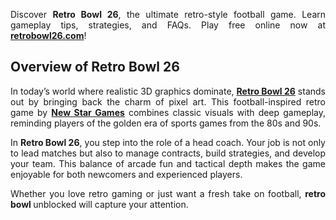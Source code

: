 <p style="text-align: justify;"><span>Discover </span><strong>Retro Bowl 26</strong><span>, the ultimate retro-style football game. Learn gameplay tips, strategies, and FAQs. Play free online now at </span><a href="http://retrobowl26.com" target="_blank"><strong>retrobowl26.com</strong></a><span>!</span></p>
<h2 style="text-align: justify;"><strong>Overview of Retro Bowl 26</strong></h2>
<p style="text-align: justify;"><span>In today&rsquo;s world where realistic 3D graphics dominate, </span><a href="http://retrobowl26.com" target="_blank"><strong>Retro Bowl 26</strong></a><span> stands out by bringing back the charm of pixel art. This football-inspired retro game by </span><a href="https://x.com/newstargames" target="_blank"><strong>New Star Games</strong></a><span> combines classic visuals with deep gameplay, reminding players of the golden era of sports games from the 80s and 90s.</span></p>
<p style="text-align: justify;"><span>In </span><strong>Retro Bowl 26</strong><span>, you step into the role of a head coach. Your job is not only to lead matches but also to manage contracts, build strategies, and develop your team. This balance of arcade fun and tactical depth makes the game enjoyable for both newcomers and experienced players.</span></p>
<p style="text-align: justify;"><span>Whether you love retro gaming or just want a fresh take on football, </span><strong>retro</strong> <strong>bowl </strong><span>unblocked will capture your attention.</span></p>
